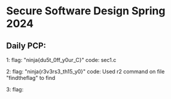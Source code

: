 # Secure Software Design Spring 2024

## Daily PCP:
 1: 
   flag: "ninja{du5t_0ff_y0ur_C}"
   code: sec1.c

 2: 
   flag: "ninja{r3v3rs3_th15_y0}"
   code: Used r2 command on file "findtheflag" to find
 
 3:
   flag:
